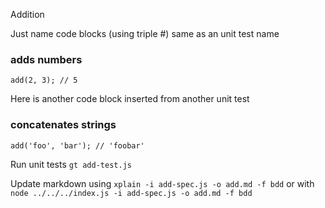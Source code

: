 Addition

Just name code blocks (using triple #) same as an unit test name

### adds numbers

    add(2, 3); // 5

Here is another code block inserted from another unit test

### concatenates strings

    add('foo', 'bar'); // 'foobar'

Run unit tests `gt add-test.js`

Update markdown using `xplain -i add-spec.js -o add.md -f bdd`
or with `node ../../../index.js -i add-spec.js -o add.md -f bdd`